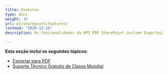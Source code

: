 ```yaml
---
title: Features 
type: docs
weight: 30
url: pt/sharepoint/features/
lastmod: "2020-12-16"
description: As funcionalidades da API PDF SharePoint incluem Exportação para PDF e Suporte Técnico Gratuito.

---
```


**Esta seção inclui os seguintes tópicos:**

- [Exportar para PDF](/pdf/sharepoint/export-to-pdf/)
- [Suporte Técnico Gratuito de Classe Mundial](/pdf/sharepoint/world-class-free-technical-support/)